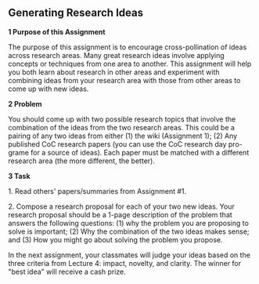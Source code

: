 ## Generating Research Ideas

**1 Purpose of this Assignment**

The purpose of this assignment is to encourage cross-pollination of
ideas across research areas. Many great research ideas involve applying
concepts or techniques from one area to another. This assignment will
help you both learn about research in other areas and experiment with
combining ideas from your research area with those from other areas to
come up with new ideas.

**2 Problem**

You should come up with two possible research topics that involve the
combination of the ideas from the two research areas. This could be a
pairing of any two ideas from either (1) the wiki (Assignment 1); (2)
Any published CoC research papers (you can use the CoC research day pro-
grame for a source of ideas). Each paper must be matched with a
different research area (the more different, the better).

**3 Task**

1\. Read others' papers/summaries from Assignment #1.

2\. Compose a research proposal for each of your two new ideas. Your
research proposal should be a 1-page description of the problem that
answers the following questions: (1) why the problem you are proposing
to solve is important; (2) Why the combination of the two ideas makes
sense; and (3) How you might go about solving the problem you propose.

In the next assignment, your classmates will judge your ideas based on
the three criteria from Lecture 4: impact, novelty, and clarity. The
winner for "best idea" will receive a cash prize.
